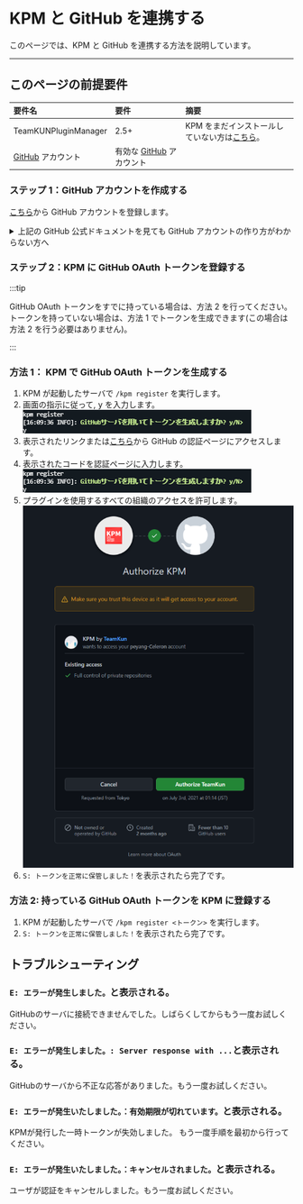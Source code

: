 # KPM と GitHub を連携する

このページでは、KPM と GitHub を連携する方法を説明しています。

---

## このページの前提要件

| 要件名 | 要件 | 摘要 |
| :--- | :-- | :---- |
| TeamKUNPluginManager | 2.5+ | KPM をまだインストールしていない方は[こちら](/docs/use-kpm/getting-started/install.mdx)。 |
| [GitHub](https://www.github.com) アカウント | 有効な [GitHub](https://www.github.com) アカウント |  |


### ステップ 1：GitHub アカウントを作成する

[こちら](https://docs.github.com/ja/get-started/signing-up-for-github/signing-up-for-a-new-github-account)から GitHub アカウントを登録します。

<details>
    <summary>上記の GitHub 公式ドキュメントを見ても GitHub アカウントの作り方がわからない方へ</summary>

[Google](https://www.google.com) で物事を検索する力をつけましょう！ 
基本的に [Google](https://www.google.co.jp) は安全で、あなたの味方です。  
あなたがサーバ管理初心者でも、またそうでなくても、[Google](https://www.google.it/) はあなたをあらゆる面でサポートします。  
まずは [Google](https://www.google.jp)で「GitHub 登録方法」で検索してみましょう。

:::tip

検索クエリを入力するのが面倒くさい怠惰な人用に\*\*[一瞬で検索できるリンク](https://letmegooglethat.com/?q=GitHub+%E7%99%BB%E9%8C%B2%E6%96%B9%E6%B3%95)\*\*を用意しました！
[Google](https://www.google.com.hk/?hl=ja) で検索をするためにあなたを導いてくれます。画面上の矢印と文字と [Google](https://www.google.com/search?q=%E3%82%B0%E3%83%BC%E3%82%B0%E3%83%AB) に従いましょう。

:::

</details>

### ステップ 2：KPM に GitHub OAuth トークンを登録する

:::tip

GitHub OAuth トークンをすでに持っている場合は、方法 2 を行ってください。
トークンを持っていない場合は、方法 1 でトークンを生成できます(この場合は方法 2 を行う必要はありません)。

:::

### 方法 1： KPM で GitHub OAuth トークンを生成する

1. KPM が起動したサーバで `/kpm register` を実行します。
2. 画面の指示に従って, <kbd>y</kbd> を入力します。  
  ![スクリーンショット](images/confirm.png)
3. 表示されたリンクまたは[こちら](https://www.github.com/login/device)から GitHub の認証ページにアクセスします。
4. 表示されたコードを認証ページに入力します。  
  ![スクリーンショット](images/confirm.png)
5. プラグインを使用するすべての組織のアクセスを許可します。  
  ![スクリーンショット](images/grant.png)
6. `S: トークンを正常に保管しました！`を表示されたら完了です。

### 方法 2: 持っている GitHub OAuth トークンを KPM に登録する

1. KPM が起動したサーバで `/kpm register <トークン>` を実行します。
2. `S: トークンを正常に保管しました！`を表示されたら完了です。

## トラブルシューティング

### `E: エラーが発生しました。`と表示される。

GitHubのサーバに接続できませんでした。しばらくしてからもう一度お試しください。

### `E: エラーが発生しました。: Server response with ...`と表示される。

GitHubのサーバから不正な応答がありました。もう一度お試しください。

### `E: エラーが発生いたしました。：有効期限が切れています。`と表示される。

KPMが発行した一時トークンが失効しました。 もう一度手順を最初から行ってください。

### `E: エラーが発生いたしました。：キャンセルされました。`と表示される。

ユーザが認証をキャンセルしました。もう一度お試しください。

